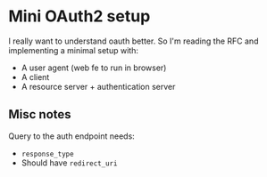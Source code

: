 # Mini OAuth2 setup

I really want to understand oauth better. So I'm reading the RFC and implementing a minimal setup with:

* A user agent (web fe to run in browser)
* A client
* A resource server + authentication server


## Misc notes

Query to the auth endpoint needs:
* `response_type`
* Should have `redirect_uri`
